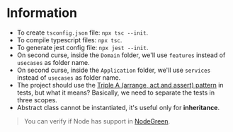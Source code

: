 # Information
- To create `tsconfig.json` file:
  `npx tsc --init`.
- To compile typescript files:
  `npx tsc`.
- To generate jest config file:
  `npx jest --init`.
- On second curse, inside the `Domain` folder, we'll use `features` instead of `usecases` as folder name.
- On second curse, inside the `Application` folder, we'll use `services` instead of `usecases` as folder name.
- The project should use the [Triple A (arrange, act and assert) pattern](https://medium.com/@pjbgf/title-testing-code-ocd-and-the-aaa-pattern-df453975ab80) in tests, but what it means? Basically, we need to separate the tests in three scopes.
- Abstract class cannot be instantiated, it's useful only for __inheritance__.

> You can verify if Node has support in [NodeGreen](https://node.green).

